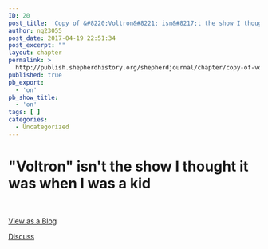 ```yaml
---
ID: 20
post_title: 'Copy of &#8220;Voltron&#8221; isn&#8217;t the show I thought it was when I was a kid'
author: ng23055
post_date: 2017-04-19 22:51:34
post_excerpt: ""
layout: chapter
permalink: >
  http://publish.shepherdhistory.org/shepherdjournal/chapter/copy-of-voltron-isnt-the-show-i-thought-it-was-when-i-was-a-kid/
published: true
pb_export:
  - 'on'
pb_show_title:
  - 'on'
tags: [ ]
categories:
  - Uncategorized
---
```

<h1><b>"Voltron" isn't the show I thought it was when I was a kid</b></h1>
&nbsp;

<a href="http://digfrid.blogspot.com/2011/06/second-floor-pool.html">View as a Blog </a>

<a href="http://frid.ge/digital-fridge">Discuss</a>